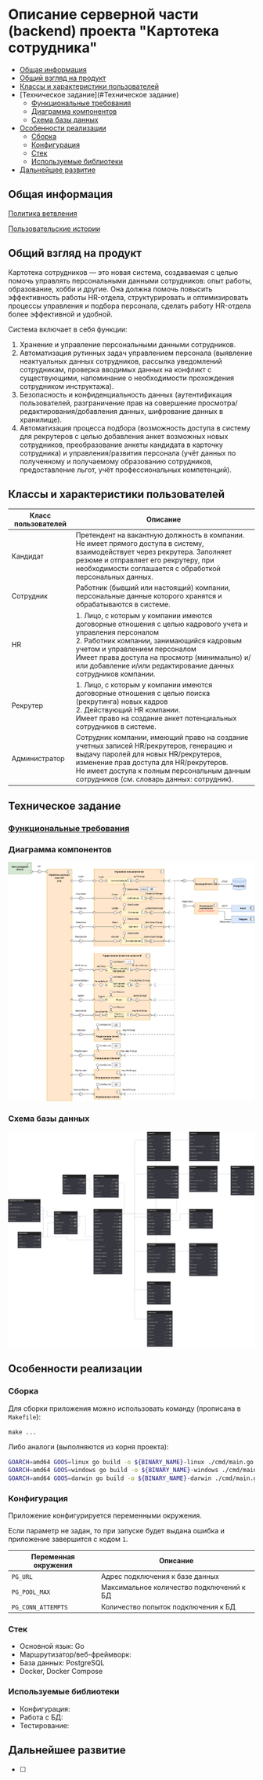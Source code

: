 # Описание серверной части (backend) проекта "Картотека сотрудника"

- [Общая информация](#общая-информация)
- [Общий взгляд на продукт](#общий-взгляд-на-продукт)
- [Классы и характеристики пользователей](#классы-и-характеристики-пользователей)
- [Техническое задание](#Техническое задание)
    - [Функциональные требования](#)
    - [Диаграмма компонентов](#диаграмма-компонентов)
    - [Схема базы данных](#схема-базы-данных)
- [Особенности реализации](#особенности-реализации)
    - [Сборка](#сборка)
    - [Конфигурация](#конфигурация)
    - [Стек](#стек)
    - [Используемые библиотеки](#используемые-библиотеки)
- [Дальнейшее развитие](#дальнейшее-развитие)

## Общая информация

[Политика ветвления](docs/branching_policy.adoc)

[Пользовательские истории](docs/user_stories.adoc)

## Общий взгляд на продукт

Картотека сотрудников — это новая система, создаваемая с целью помочь управлять персональными данными сотрудников: опыт работы, образование, хобби и другие. Она должна помочь повысить эффективность работы HR-отдела, структурировать и оптимизировать процессы управления и подбора персонала, сделать работу HR-отдела более эффективной и удобной.

Система включает в себя функции:
1.	Хранение и управление персональными данными сотрудников.
2.	Автоматизация рутинных задач управлением персонала (выявление неактуальных данных сотрудников, рассылка уведомлений сотрудникам, проверка вводимых данных на конфликт с существующими, напоминание о необходимости прохождения сотрудником инструктажа).
3.	Безопасность и конфиденциальность данных (аутентификация пользователей, разграничение прав на совершение просмотра/редактирования/добавления данных, шифрование данных в хранилище).
4.	Автоматизация процесса подбора (возможность доступа в систему для рекрутеров с целью добавления анкет возможных новых сотрудников, преобразование анкеты кандидата в карточку сотрудника) и управления/развития персонала (учёт данных по полученному и получаемому образованию сотрудников, предоставление льгот, учёт профессиональных компетенций).

## Классы и характеристики пользователей

| Класс пользователей | Описание                                                                                                                                                                                                                                                                                                       |
|---------------------|----------------------------------------------------------------------------------------------------------------------------------------------------------------------------------------------------------------------------------------------------------------------------------------------------------------|
| Кандидат            | Претендент на вакантную должность в компании.<br/>Не имеет прямого доступа в систему, взаимодействует через рекрутера. Заполняет резюме и отправляет его рекрутеру, при необходимости соглашается с обработкой персональных данных.                                                                            |
| Сотрудник           | Работник (бывший или настоящий) компании, персональные данные которого хранятся и обрабатываются в системе.                                                                                                                                                                                                    |
| HR                  | 1. Лицо, с которым у компании имеются договорные отношения с целью кадрового учета и управления персоналом<br/>2. Работник компании, занимающийся кадровым учетом и управлением персоналом<br/>Имеет права доступа на просмотр (минимально) и/или добавление и/или редактирование данных сотрудников компании. |
| Рекрутер            | 1. Лицо, с которым у компании имеются договорные отношения с целью поиска (рекрутинга) новых кадров<br/>2. Действующий HR компании.<br/>Имеет право на создание анкет потенциальных сотрудников в системе.                                                                                                     |
| Администратор       | Сотрудник компании, имеющий право на создание учетных записей HR/рекрутеров, генерацию и выдачу паролей для новых HR/рекрутеров, изменение прав доступа для HR/рекрутеров.<br/>Не имеет доступа к полным персональным данным сотрудников (см. словарь данных: сотрудник).                                      |

## Техническое задание
### [Функциональные требования](docs/requirements.adoc)

### Диаграмма компонентов

![Диаграмма компонентов](docs/img/component-diagram.png)

### Схема базы данных

![Схема базы данных](docs/img/db-model.svg)

## Особенности реализации
### Сборка
Для сборки приложения можно использовать команду (прописана в `Makefile`):
```make
make ...
```
Либо аналоги (выполняются из корня проекта):
```bash
GOARCH=amd64 GOOS=linux go build -o ${BINARY_NAME}-linux ./cmd/main.go
GOARCH=amd64 GOOS=windows go build -o ${BINARY_NAME}-windows ./cmd/main.go
GOARCH=amd64 GOOS=darwin go build -o ${BINARY_NAME}-darwin ./cmd/main.go
```


### Конфигурация
Приложение конфигурируется переменными окружения.

Если параметр не задан, то при запуске будет выдана ошибка и приложение завершится с кодом `1`.

| Переменная окружения    | Описание                                 |
|-------------------------|------------------------------------------|
| `PG_URL`                | Адрес подключения к базе данных          |
| `PG_POOL_MAX`           | Максимальное количество подключений к БД |
| `PG_CONN_ATTEMPTS`      | Количество попыток подключения к БД      |

### Стек
- Основной язык: Go
- Маршрутизатор/веб-фреймворк: 
- База данных: PostgreSQL
- Docker, Docker Compose

### Используемые библиотеки
- Конфигурация: 
- Работа с БД:
- Тестирование:

## Дальнейшее развитие

- [ ] 
